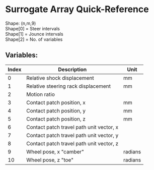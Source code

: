 # Surrogate Array Quick-Reference
Shape: (n,m,9) \
Shape[0] = Steer intervals \
Shape[1] = Jounce intervals \
Shape[2] = No. of variables
## Variables:
| Index | Description | Unit |
| ---   | ---         | ---  |
| 0 | Relative shock displacement | mm |
| 1 | Relative steering rack displacement | mm |
| 2 | Motion ratio | |
| 3 | Contact patch position, x | mm |
| 4 | Contact patch position, y | mm |
| 5 | Contact patch position, z | mm |
| 6 | Contact patch travel path unit vector, x | |
| 7 | Contact patch travel path unit vector, y | |
| 8 | Contact patch travel path unit vector, z | |
| 9 | Wheel pose, x "camber" | radians |
| 10 | Wheel pose, z "toe" | radians |